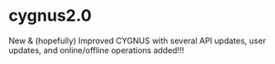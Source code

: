 # cygnus2.0
New &amp; (hopefully) Improved CYGNUS with several API updates, user updates, and online/offline operations added!!! 

